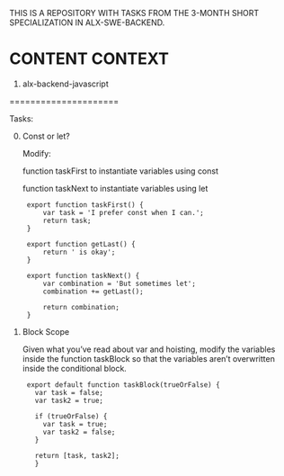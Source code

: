 THIS IS A REPOSITORY WITH TASKS FROM THE 3-MONTH SHORT SPECIALIZATION IN ALX-SWE-BACKEND.

CONTENT CONTEXT
===============

1. alx-backend-javascript

=====================

Tasks:

0. Const or let?
	
	Modify:

	function taskFirst to instantiate variables using const

	function taskNext to instantiate variables using let

		export function taskFirst() {
  			var task = 'I prefer const when I can.';
			return task;
		}

		export function getLast() {
	  		return ' is okay';
		}

		export function taskNext() {
			var combination = 'But sometimes let';
			combination += getLast();

			return combination;
		}

1. Block Scope

	Given what you’ve read about var and hoisting, modify the variables inside the function taskBlock so that the variables aren’t overwritten inside the conditional block.

		export default function taskBlock(trueOrFalse) {
		  var task = false;
		  var task2 = true;
		
		  if (trueOrFalse) {
		    var task = true;
		    var task2 = false;
		  }
		
		  return [task, task2];
   		  }
